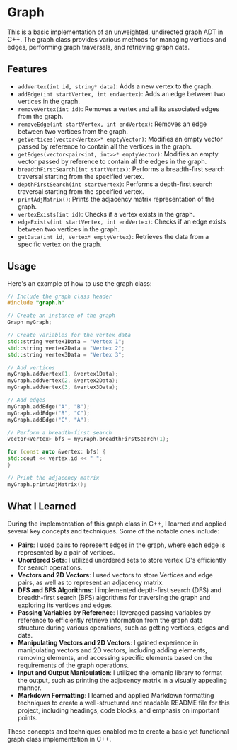# Graph

This is a basic implementation of an unweighted, undirected graph ADT in C++. The graph class provides various methods for managing vertices and edges, performing graph traversals, and retrieving graph data.

## Features

- `addVertex(int id, string* data)`: Adds a new vertex to the graph.
- `addEdge(int startVertex, int endVertex)`: Adds an edge between two vertices in the graph.
- `removeVertex(int id)`: Removes a vertex and all its associated edges from the graph.
- `removeEdge(int startVertex, int endVertex)`: Removes an edge between two vertices from the graph.
- `getVertices(vector<Vertex>* emptyVector)`: Modifies an empty vector passed by reference to  contain all the vertices in the graph.
- `getEdges(vector<pair<int, int>>* emptyVector)`: Modifies an empty vector passed by reference to  contain all the edges in the graph.
- `breadthFirstSearch(int startVertex)`: Performs a breadth-first search traversal starting from the specified vertex.
- `depthFirstSearch(int startVertex)`: Performs a depth-first search traversal starting from the specified vertex.
- `printAdjMatrix()`: Prints the adjacency matrix representation of the graph.
- `vertexExists(int id)`: Checks if a vertex exists in the graph.
- `edgeExists(int startVertex, int endVertex)`: Checks if an edge exists between two vertices in the graph.
- `getData(int id, Vertex* emptyVertex)`: Retrieves the data from a specific vertex on the graph.

## Usage

Here's an example of how to use the graph class:

```cpp
// Include the graph class header
#include "graph.h"

// Create an instance of the graph
Graph myGraph;

// Create variables for the vertex data
std::string vertex1Data = "Vertex 1";
std::string vertex2Data = "Vertex 2";
std::string vertex3Data = "Vertex 3";

// Add vertices
myGraph.addVertex(1, &vertex1Data);
myGraph.addVertex(2, &vertex2Data);
myGraph.addVertex(3, &vertex3Data);

// Add edges
myGraph.addEdge("A", "B");
myGraph.addEdge("B", "C");
myGraph.addEdge("C", "A");

// Perform a breadth-first search
vector<Vertex> bfs = myGraph.breadthFirstSearch(1);

for (const auto &vertex: bfs) {
std::cout << vertex.id << " ";
}

// Print the adjacency matrix
myGraph.printAdjMatrix();
```


## What I Learned

During the implementation of this graph class in C++, I learned and applied several key concepts and techniques. Some of the notable ones include:

- **Pairs**: I used pairs to represent edges in the graph, where each edge is represented by a pair of vertices.
- **Unordered Sets**: I utilized unordered sets to store vertex ID's efficiently for search operations.
- **Vectors and 2D Vectors**: I used vectors to store Vertices and edge pairs, as well as to represent an adjacency matrix.
- **DFS and BFS Algorithms**: I implemented depth-first search (DFS) and breadth-first search (BFS) algorithms for traversing the graph and exploring its vertices and edges.
- **Passing Variables by Reference**: I leveraged passing variables by reference to efficiently retrieve information from the graph data structure during various operations, such as getting vertices, edges and data.
- **Manipulating Vectors and 2D Vectors**: I gained experience in manipulating vectors and 2D vectors, including adding elements, removing elements, and accessing specific elements based on the requirements of the graph operations.
- **Input and Output Manipulation**: I utilized the iomanip library to format the output, such as printing the adjacency matrix in a visually appealing manner.
- **Markdown Formatting**: I learned and applied Markdown formatting techniques to create a well-structured and readable README file for this project, including headings, code blocks, and emphasis on important points.

These concepts and techniques enabled me to create a basic yet functional graph class implementation in C++.


